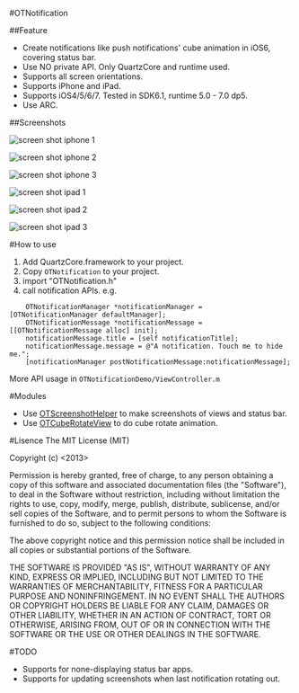 #OTNotification

##Feature

*  Create notifications like push notifications' cube animation in iOS6, covering status bar.  
*  Use NO private API. Only QuartzCore and runtime used.  
*  Supports all screen orientations.
*  Supports iPhone and iPad.
*  Supports iOS4/5/6/7. Tested in SDK6.1, runtime 5.0 - 7.0 dp5.
*  Use ARC.

##Screenshots

![screen shot iphone 1](https://raw.github.com/OpenFibers/OTNotification/master/ScreenShots/screenshot-iphone1.png)

![screen shot iphone 2](https://raw.github.com/OpenFibers/OTNotification/master/ScreenShots/screenshot-iphone2.png)

![screen shot iphone 3](https://raw.github.com/OpenFibers/OTNotification/master/ScreenShots/screenshot-iphone3.png)

![screen shot ipad 1](https://raw.github.com/OpenFibers/OTNotification/master/ScreenShots/screenshot-ipad1.png)

![screen shot ipad 2](https://raw.github.com/OpenFibers/OTNotification/master/ScreenShots/screenshot-ipad2.png)

![screen shot ipad 3](https://raw.github.com/OpenFibers/OTNotification/master/ScreenShots/screenshot-ipad3.png)


#How to use
1. Add QuartzCore.framework to your project.
2. Copy `OTNotification` to your project.
3. import "OTNotification.h"
4. call notification APIs. e.g.

```
    OTNotificationManager *notificationManager = [OTNotificationManager defaultManager];
    OTNotificationMessage *notificationMessage = [[OTNotificationMessage alloc] init];
    notificationMessage.title = [self notificationTitle];
    notificationMessage.message = @"A notification. Touch me to hide me.";
    [notificationManager postNotificationMessage:notificationMessage];
```

More API usage in `OTNotificationDemo/ViewController.m`

#Modules
*  Use [OTScreenshotHelper](https://github.com/OpenFibers/OTScreenshotHelper) to make screenshots of views and status bar.
*  Use [OTCubeRotateView](https://github.com/OpenFibers/OTCubeRotateView) to do cube rotate animation.

#Lisence
The MIT License (MIT)

Copyright (c) <2013> <OpenFibers>

Permission is hereby granted, free of charge, to any person obtaining a copy
of this software and associated documentation files (the "Software"), to deal
in the Software without restriction, including without limitation the rights
to use, copy, modify, merge, publish, distribute, sublicense, and/or sell
copies of the Software, and to permit persons to whom the Software is
furnished to do so, subject to the following conditions:

The above copyright notice and this permission notice shall be included in
all copies or substantial portions of the Software.

THE SOFTWARE IS PROVIDED "AS IS", WITHOUT WARRANTY OF ANY KIND, EXPRESS OR
IMPLIED, INCLUDING BUT NOT LIMITED TO THE WARRANTIES OF MERCHANTABILITY,
FITNESS FOR A PARTICULAR PURPOSE AND NONINFRINGEMENT. IN NO EVENT SHALL THE
AUTHORS OR COPYRIGHT HOLDERS BE LIABLE FOR ANY CLAIM, DAMAGES OR OTHER
LIABILITY, WHETHER IN AN ACTION OF CONTRACT, TORT OR OTHERWISE, ARISING FROM,
OUT OF OR IN CONNECTION WITH THE SOFTWARE OR THE USE OR OTHER DEALINGS IN
THE SOFTWARE.

#TODO
* Supports for none-displaying status bar apps.
* Supports for updating screenshots when last notification rotating out.
